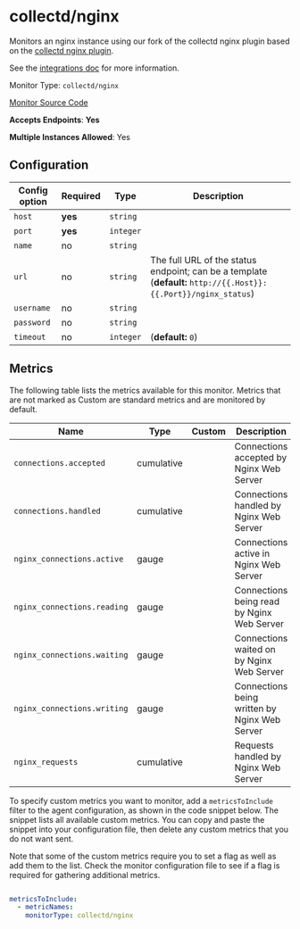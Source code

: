 <!--- GENERATED BY gomplate from scripts/docs/monitor-page.md.tmpl --->

# collectd/nginx

Monitors an nginx instance using our fork of the
collectd nginx plugin based on the [collectd nginx
plugin](https://collectd.org/wiki/index.php/Plugin:nginx).

See the [integrations
doc](https://github.com/signalfx/integrations/tree/master/collectd-nginx)
for more information.


Monitor Type: `collectd/nginx`

[Monitor Source Code](https://github.com/signalfx/signalfx-agent/tree/master/internal/monitors/collectd/nginx)

**Accepts Endpoints**: **Yes**

**Multiple Instances Allowed**: Yes

## Configuration

| Config option | Required | Type | Description |
| --- | --- | --- | --- |
| `host` | **yes** | `string` |  |
| `port` | **yes** | `integer` |  |
| `name` | no | `string` |  |
| `url` | no | `string` | The full URL of the status endpoint; can be a template (**default:** `http://{{.Host}}:{{.Port}}/nginx_status`) |
| `username` | no | `string` |  |
| `password` | no | `string` |  |
| `timeout` | no | `integer` |  (**default:** `0`) |




## Metrics

The following table lists the metrics available for this monitor. Metrics that are not marked as Custom are standard metrics and are monitored by default.

| Name | Type | Custom | Description |
| ---  | ---  | ---    | ---         |
| `connections.accepted` | cumulative |  | Connections accepted by Nginx Web Server |
| `connections.handled` | cumulative |  | Connections handled by Nginx Web Server |
| `nginx_connections.active` | gauge |  | Connections active in Nginx Web Server |
| `nginx_connections.reading` | gauge |  | Connections being read by Nginx Web Server |
| `nginx_connections.waiting` | gauge |  | Connections waited on by Nginx Web Server |
| `nginx_connections.writing` | gauge |  | Connections being written by Nginx Web Server |
| `nginx_requests` | cumulative |  | Requests handled by Nginx Web Server |


To specify custom metrics you want to monitor, add a `metricsToInclude` filter
to the agent configuration, as shown in the code snippet below. The snippet
lists all available custom metrics. You can copy and paste the snippet into
your configuration file, then delete any custom metrics that you do not want
sent.

Note that some of the custom metrics require you to set a flag as well as add
them to the list. Check the monitor configuration file to see if a flag is
required for gathering additional metrics.

```yaml

metricsToInclude:
  - metricNames:
    monitorType: collectd/nginx
```




